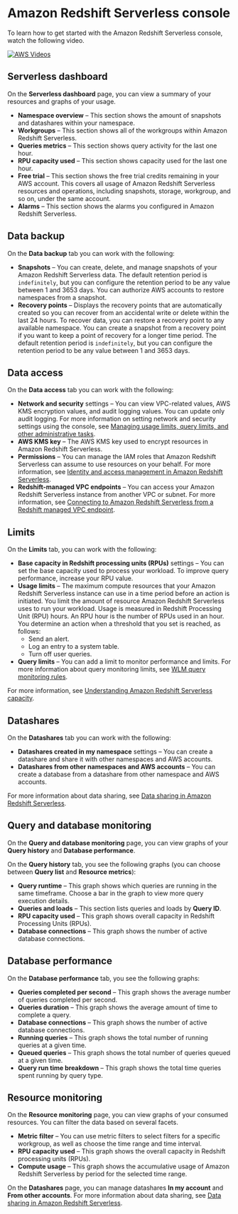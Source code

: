 # Amazon Redshift Serverless console<a name="serverless-console"></a>

To learn how to get started with the Amazon Redshift Serverless console, watch the following video\. 

[![AWS Videos](http://img.youtube.com/vi/https://www.youtube.com/embed/eq4o26Hpuac/0.jpg)](http://www.youtube.com/watch?v=https://www.youtube.com/embed/eq4o26Hpuac)

## Serverless dashboard<a name="serverless-console-dashboard"></a>

On the **Serverless dashboard** page, you can view a summary of your resources and graphs of your usage\.
+ **Namespace overview** – This section shows the amount of snapshots and datashares within your namespace\.
+ **Workgroups** – This section shows all of the workgroups within Amazon Redshift Serverless\.
+ **Queries metrics** – This section shows query activity for the last one hour\. 
+ **RPU capacity used** – This section shows capacity used for the last one hour\. 
+ **Free trial** – This section shows the free trial credits remaining in your AWS account\. This covers all usage of Amazon Redshift Serverless resources and operations, including snapshots, storage, workgroup, and so on, under the same account\.
+ **Alarms** – This section shows the alarms you configured in Amazon Redshift Serverless\.

## Data backup<a name="serverless-console-data-backup"></a>

On the **Data backup** tab you can work with the following:
+ **Snapshots** – You can create, delete, and manage snapshots of your Amazon Redshift Serverless data\. The default retention period is `indefinitely`, but you can configure the retention period to be any value between 1 and 3653 days\. You can authorize AWS accounts to restore namespaces from a snapshot\.
+ **Recovery points** – Displays the recovery points that are automatically created so you can recover from an accidental write or delete within the last 24 hours\. To recover data, you can restore a recovery point to any available namespace\. You can create a snapshot from a recovery point if you want to keep a point of recovery for a longer time period\. The default retention period is `indefinitely`, but you can configure the retention period to be any value between 1 and 3653 days\.

## Data access<a name="serverless-console-data-access"></a>

On the **Data access** tab you can work with the following:
+ **Network and security** settings – You can view VPC\-related values, AWS KMS encryption values, and audit logging values\. You can update only audit logging\. For more information on setting network and security settings using the console, see [Managing usage limits, query limits, and other administrative tasks](serverless-console-configuration.md)\.
+ **AWS KMS key** – The AWS KMS key used to encrypt resources in Amazon Redshift Serverless\. 
+ **Permissions** – You can manage the IAM roles that Amazon Redshift Serverless can assume to use resources on your behalf\. For more information, see [Identity and access management in Amazon Redshift Serverless](serverless-security.md#serverless-iam)\.
+ **Redshift\-managed VPC endpoints** – You can access your Amazon Redshift Serverless instance from another VPC or subnet\. For more information, see [Connecting to Amazon Redshift Serverless from a Redshift managed VPC endpoint](serverless-connecting.md#database-connect-from-managed-vpc-endpoint)\.

## Limits<a name="serverless-console-limits"></a>

On the **Limits** tab, you can work with the following:
+ **Base capacity in Redshift processing units \(RPUs\)** settings – You can set the base capacity used to process your workload\. To improve query performance, increase your RPU value\. 
+ **Usage limits** – The maximum compute resources that your Amazon Redshift Serverless instance can use in a time period before an action is initiated\. You limit the amount of resource Amazon Redshift Serverless uses to run your workload\. Usage is measured in Redshift Processing Unit \(RPU\) hours\. An RPU hour is the number of RPUs used in an hour\. You determine an action when a threshold that you set is reached, as follows: 
  + Send an alert\.
  + Log an entry to a system table\.
  + Turn off user queries\.
+  **Query limits** – You can add a limit to monitor performance and limits\. For more information about query monitoring limits, see [WLM query monitoring rules](https://docs.aws.amazon.com/redshift/latest/dg/cm-c-wlm-query-monitoring-rules.html)\. 

For more information, see [Understanding Amazon Redshift Serverless capacity](serverless-capacity.md#serverless-rpu-capacity)\.

## Datashares<a name="serverless-console-datashares"></a>

On the **Datashares** tab you can work with the following:
+ **Datashares created in my namespace** settings – You can create a datashare and share it with other namespaces and AWS accounts\. 
+ **Datashares from other namespaces and AWS accounts** – You can create a database from a datashare from other namespace and AWS accounts\. 

For more information about data sharing, see [Data sharing in Amazon Redshift Serverless](serverless-datasharing.md)\.

## Query and database monitoring<a name="serverless-console-database-monitoring"></a>

On the **Query and database monitoring** page, you can view graphs of your **Query history** and **Database performance**\.

On the **Query history** tab, you see the following graphs \(you can choose between **Query list** and **Resource metrics**\):
+ **Query runtime** – This graph shows which queries are running in the same timeframe\. Choose a bar in the graph to view more query execution details\. 
+ **Queries and loads** – This section lists queries and loads by **Query ID**\. 
+ **RPU capacity used** – This graph shows overall capacity in Redshift Processing Units \(RPUs\)\. 
+ **Database connections** – This graph shows the number of active database connections\. 

## Database performance<a name="serverless-console-database-performance"></a>

On the **Database performance** tab, you see the following graphs:
+ **Queries completed per second** – This graph shows the average number of queries completed per second\. 
+ **Queries duration** – This graph shows the average amount of time to complete a query\. 
+ **Database connections** – This graph shows the number of active database connections\. 
+ **Running queries** – This graph shows the total number of running queries at a given time\. 
+ **Queued queries** – This graph shows the total number of queries queued at a given time\. 
+ **Query run time breakdown** – This graph shows the total time queries spent running by query type\. 

## Resource monitoring<a name="serverless-console-resource-monitoring"></a>

On the **Resource monitoring** page, you can view graphs of your consumed resources\. You can filter the data based on several facets\.
+ **Metric filter** – You can use metric filters to select filters for a specific workgroup, as well as choose the time range and time interval\.
+ **RPU capacity used** – This graph shows the overall capacity in Redshift processing units \(RPUs\)\. 
+ **Compute usage** – This graph shows the accumulative usage of Amazon Redshift Serverless by period for the selected time range\. 

On the **Datashares** page, you can manage datashares **In my account** and **From other accounts**\. For more information about data sharing, see [Data sharing in Amazon Redshift Serverless](serverless-datasharing.md)\.